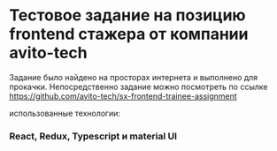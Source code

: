 # Тестовое задание на позицию frontend стажера от компании avito-tech 

Задание было найдено на просторах интернета и выполнено для прокачки.
Непосредственно задание можно посмотреть по ссылке https://github.com/avito-tech/sx-frontend-trainee-assignment

использованные технологии:

### React, Redux, Typescript и material UI





